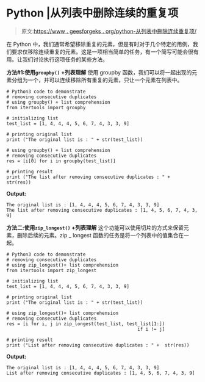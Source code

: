 # Python |从列表中删除连续的重复项

> 原文:[https://www . geesforgeks . org/python-从列表中删除连续重复项/](https://www.geeksforgeeks.org/python-remove-consecutive-duplicates-from-list/)

在 Python 中，我们通常希望移除重复的元素，但是有时对于几个特定的用例，我们要求仅移除连续重复的元素。这是一项相当简单的任务，有一个简写可能会很有用。让我们讨论执行这项任务的某些方法。

**方法#1:使用`groupby()` +列表理解**
使用 groupby 函数，我们可以将一起出现的元素分组为一个，并可以连续移除所有重复的元素，只让一个元素在列表中。

```
# Python3 code to demonstrate 
# removing consecutive duplicates
# using groupby() + list comprehension
from itertools import groupby 

# initializing list
test_list = [1, 4, 4, 4, 5, 6, 7, 4, 3, 3, 9]

# printing original list
print ("The original list is : " + str(test_list))

# using groupby() + list comprehension
# removing consecutive duplicates 
res = [i[0] for i in groupby(test_list)]

# printing result 
print ("The list after removing consecutive duplicates : " +  str(res))
```

**Output:**

```
The original list is : [1, 4, 4, 4, 5, 6, 7, 4, 3, 3, 9]
The list after removing consecutive duplicates : [1, 4, 5, 6, 7, 4, 3, 9]

```

**方法二:使用`zip_longest()` +列表理解**
这个功能可以使用切片的方式来保留元素，删除后续的元素。zip _ longest 函数的任务是将一个列表中的值集合在一起。

```
# Python3 code to demonstrate 
# removing consecutive duplicates
# using zip_longest()+ list comprehension
from itertools import zip_longest

# initializing list
test_list = [1, 4, 4, 4, 5, 6, 7, 4, 3, 3, 9]

# printing original list
print ("The original list is : " + str(test_list))

# using zip_longest()+ list comprehension
# removing consecutive duplicates 
res = [i for i, j in zip_longest(test_list, test_list[1:])
                                                if i != j]

# printing result 
print ("List after removing consecutive duplicates : " +  str(res))
```

**Output:**

```
The original list is : [1, 4, 4, 4, 5, 6, 7, 4, 3, 3, 9]
List after removing consecutive duplicates : [1, 4, 5, 6, 7, 4, 3, 9]

```